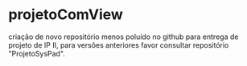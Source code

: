 # projetoComView
criação de novo repositório menos poluído no github para entrega de projeto de IP II, para versões anteriores favor consultar repositório "ProjetoSysPad".
